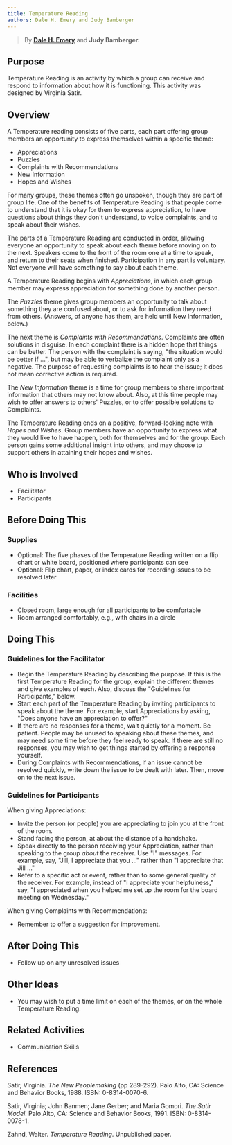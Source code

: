 ```yaml
---
title: Temperature Reading
authors: Dale H. Emery and Judy Bamberger
---
```


> By **[Dale H. Emery](/)** and **Judy Bamberger.**

## Purpose

Temperature Reading is an activity by which a group can receive and respond to information about how it is functioning. This activity was designed by Virginia Satir.

## Overview

A Temperature reading consists of five parts, each part offering group members an opportunity to express themselves within a specific theme:

  - Appreciations
  - Puzzles
  - Complaints with Recommendations
  - New Information
  - Hopes and Wishes

For many groups, these themes often go unspoken, though they are part of group life. One of the benefits of Temperature Reading is that people come to understand that it is okay for them to express appreciation, to have questions about things they don't understand, to voice complaints, and to speak about their wishes.

The parts of a Temperature Reading are conducted in order, allowing everyone an opportunity to speak about each theme before moving on to the next. Speakers come to the front of the room one at a time to speak, and return to their seats when finished. Participation in any part is voluntary. Not everyone will have something to say about each theme.

A Temperature Reading begins with <em>Appreciations</em>, in which each group member may express appreciation for something done by another person.

The <em>Puzzles</em> theme gives group members an opportunity to talk about something they are confused about, or to ask for information they need from others. (Answers, of anyone has them, are held until New Information, below.)

The next theme is <em>Complaints with Recommendations</em>. Complaints are often solutions in disguise. In each complaint there is a hidden hope that things can be better. The person with the complaint is saying, "the situation would be better if ...", but may be able to verbalize the complaint only as a negative. The purpose of requesting complaints is to hear the issue; it does not mean corrective action is required.

The <em>New Information</em> theme is a time for group members to share important information that others may not know about. Also, at this time people may wish to offer answers to others' Puzzles, or to offer possible solutions to Complaints.

The Temperature Reading ends on a positive, forward-looking note with <em>Hopes and Wishes</em>. Group members have an opportunity to express what they would like to have happen, both for themselves and for the group. Each person gains some additional insight into others, and may choose to support others in attaining their hopes and wishes.

## Who is Involved

  - Facilitator
  - Participants

## Before Doing This

### Supplies

  - Optional: The five phases of the Temperature Reading written on a flip chart or white board, positioned where participants can see
  - Optional: Flip chart, paper, or index cards for recording issues to be resolved later

### Facilities

  - Closed room, large enough for all participants to be comfortable
  - Room arranged comfortably, e.g., with chairs in a circle

## Doing This

### Guidelines for the Facilitator

  - Begin the Temperature Reading by describing the purpose. If this is the first Temperature Reading for the group, explain the different themes and give examples of each. Also, discuss the "Guidelines for Participants," below.
  - Start each part of the Temperature Reading by inviting participants to speak about the theme. For example, start Appreciations by asking, "Does anyone have an appreciation to offer?"
  - If there are no responses for a theme, wait quietly for a moment. Be patient. People may be unused to speaking about these themes, and may need some time before they feel ready to speak. If there are still no responses, you may wish to get things started by offering a response yourself.
  - During Complaints with Recommendations, if an issue cannot be resolved quickly, write down the issue to be dealt with later. Then, move on to the next issue.

### Guidelines for Participants

When giving Appreciations:

  - Invite the person (or people) you are appreciating to join you at the front of the room.
  - Stand facing the person, at about the distance of a handshake.
  - Speak directly to the person receiving your Appreciation, rather than speaking to the group <em>about</em> the receiver. Use "I" messages. For example, say, "Jill, I appreciate that you ..." rather than "I appreciate that Jill ..."
  - Refer to a specific act or event, rather than to some general quality of the receiver. For example, instead of "I appreciate your helpfulness," say, "I appreciated when you helped me set up the room for the board meeting on Wednesday."

When giving Complaints with Recommendations:

  - Remember to offer a suggestion for improvement.

## After Doing This

  - Follow up on any unresolved issues

## Other Ideas

  - You may wish to put a time limit on each of the themes, or on the whole Temperature Reading.

## Related Activities

  - Communication Skills

## References

Satir, Virginia.
<em>The New Peoplemaking</em> (pp 289-292).
Palo Alto, CA: Science and Behavior Books, 1988. ISBN: 0-8314-0070-6.

Satir, Virginia; John Banmen; Jane Gerber; and Maria Gomori.
<em>The Satir Model</em>.
Palo Alto, CA: Science and Behavior Books, 1991. ISBN: 0-8314-0078-1.

Zahnd, Walter.
<em>Temperature Reading</em>.
Unpublished paper.
